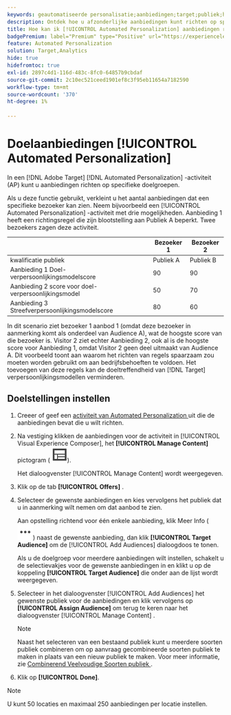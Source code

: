 ```yaml
---
keywords: geautomatiseerde personalisatie;aanbiedingen;target;publiek;het richten van regels;het richten van gericht
description: Ontdek hoe u afzonderlijke aanbiedingen kunt richten op specifieke doelgroepen met behulp van [!UICONTROL Automated Personalization] (AP)-activiteiten.
title: Hoe kan ik [!UICONTROL Automated Personalization] aanbiedingen richten?
badgePremium: label="Premium" type="Positive" url="https://experienceleague.adobe.com/docs/target/using/introduction/intro.html?lang=en#premium newtab=true" tooltip="Kijk wat er in Target Premium is opgenomen."
feature: Automated Personalization
solution: Target,Analytics
hide: true
hidefromtoc: true
exl-id: 2897c4d1-116d-483c-8fc0-64857b9cbdaf
source-git-commit: 2c10ec521ceed1901ef8c3f95eb11654a7182590
workflow-type: tm+mt
source-wordcount: '370'
ht-degree: 1%

---
```


# Doelaanbiedingen [!UICONTROL Automated Personalization]

In een [!DNL Adobe Target] [!DNL Automated Personalization] -activiteit (AP) kunt u aanbiedingen richten op specifieke doelgroepen.

Als u deze functie gebruikt, verkleint u het aantal aanbiedingen dat een specifieke bezoeker kan zien. Neem bijvoorbeeld een [!UICONTROL Automated Personalization] -activiteit met drie mogelijkheden. Aanbieding 1 heeft een richtingsregel die zijn blootstelling aan Publiek A beperkt. Twee bezoekers zagen deze activiteit.

| | Bezoeker 1 | Bezoeker 2 |
|--- |--- |--- |
| kwalificatie publiek | Publiek A | Publiek B |
| Aanbieding 1 Doel-verpersoonlijkingsmodelscore | 90 | 90 |
| Aanbieding 2 score voor doel-verpersoonlijkingsmodel | 50 | 70 |
| Aanbieding 3 Streefverpersoonlijkingsmodelscore | 80 | 60 |

In dit scenario ziet bezoeker 1 aanbod 1 (omdat deze bezoeker in aanmerking komt als onderdeel van Audience A), wat de hoogste score van die bezoeker is. Visitor 2 ziet echter Aanbieding 2, ook al is de hoogste score voor Aanbieding 1, omdat Visitor 2 geen deel uitmaakt van Audience A. Dit voorbeeld toont aan waarom het richten van regels spaarzaam zou moeten worden gebruikt om aan bedrijfsbehoeften te voldoen. Het toevoegen van deze regels kan de doeltreffendheid van [!DNL Target] verpersoonlijkingsmodellen verminderen.

## Doelstellingen instellen

1. Creeer of geef een [ activiteit van Automated Personalization ](/help/main/c-activities/t-automated-personalization/create-ap-activity.md) uit die de aanbiedingen bevat die u wilt richten.
1. Na vestiging klikken de aanbiedingen voor de activiteit in [!UICONTROL Visual Experience Composer], het **[!UICONTROL Manage Content]** pictogram ( ![ leidt het pictogram van de Inhoud ](/help/main/assets/icons/Experience.svg)).

   Het dialoogvenster [!UICONTROL Manage Content] wordt weergegeven.

1. Klik op de tab **[!UICONTROL Offers]** .

1. Selecteer de gewenste aanbiedingen en kies vervolgens het publiek dat u in aanmerking wilt nemen om dat aanbod te zien.

   Aan opstelling richtend voor één enkele aanbieding, klik Meer Info ( ![ Meer pictogram van Info ](/help/main/assets/icons/MoreSmallList.svg)) naast de gewenste aanbieding, dan klik **[!UICONTROL Target Audience]** om de [!UICONTROL Add Audiences] dialoogdoos te tonen.

   Als u de doelgroep voor meerdere aanbiedingen wilt instellen, schakelt u de selectievakjes voor de gewenste aanbiedingen in en klikt u op de koppeling **[!UICONTROL Target Audience]** die onder aan de lijst wordt weergegeven.

1. Selecteer in het dialoogvenster [!UICONTROL Add Audiences] het gewenste publiek voor de aanbiedingen en klik vervolgens op **[!UICONTROL Assign Audience]** om terug te keren naar het dialoogvenster [!UICONTROL Manage Content] .

   >[!NOTE]
   >
   >Naast het selecteren van een bestaand publiek kunt u meerdere soorten publiek combineren om op aanvraag gecombineerde soorten publiek te maken in plaats van een nieuw publiek te maken. Voor meer informatie, zie [ Combinerend Veelvoudige Soorten publiek ](/help/main/c-target/combining-multiple-audiences.md#concept_A7386F1EA4394BD2AB72399C225981E5).

1. Klik op **[!UICONTROL Done]**.

>[!NOTE]
>
>U kunt 50 locaties en maximaal 250 aanbiedingen per locatie instellen.

